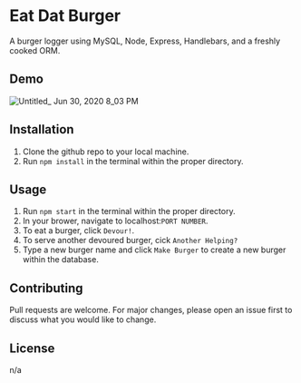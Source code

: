 # Eat Dat Burger

A burger logger using MySQL, Node, Express, Handlebars, and a freshly cooked ORM.

## Demo
![Untitled_ Jun 30, 2020 8_03 PM](https://user-images.githubusercontent.com/63982568/86191764-7f201780-bb0d-11ea-95a9-1b50c05bee39.gif)

## Installation
1. Clone the github repo to your local machine.
2. Run `npm install` in the terminal within the proper directory.

## Usage
1. Run `npm start` in the terminal within the proper directory.
2. In your brower, navigate to localhost:`PORT NUMBER`.
3. To eat a burger, click `Devour!`.
4. To serve another devoured burger, cick `Another Helping?`
5. Type a new burger name and click `Make Burger` to create a new burger within the database.

## Contributing
Pull requests are welcome. For major changes, please open an issue first to discuss what you would like to change.

## License
n/a
